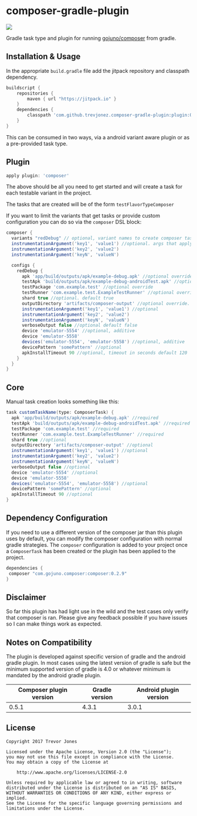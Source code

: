 composer-gradle-plugin
====
[![](https://jitpack.io/v/trevjonez/composer-gradle-plugin.svg)](https://jitpack.io/#trevjonez/composer-gradle-plugin)

Gradle task type and plugin for running [gojuno/composer](https://github.com/gojuno/composer) from gradle.

Installation & Usage
--------------------
In the appropriate `build.gradle` file add the jitpack repository and classpath dependency.
```groovy
buildscript {
    repositories {
        maven { url "https://jitpack.io" }
    }
    dependencies {
        classpath 'com.github.trevjonez.composer-gradle-plugin:plugin:0.5.1'
    }
}
```

This can be consumed in two ways, via a android variant aware plugin or as a pre-provided task type.

Plugin
----
```groovy
apply plugin: 'composer'
```
The above should be all you need to get started and will create a task for each testable variant in the project.

The tasks that are created will be of the form `testFlavorTypeComposer`

If you want to limit the variants that get tasks or provide custom configuration you can do so via the `composer` DSL block:
```groovy
composer {
  variants "redDebug" // optional, variant names to create composer tasks for. If empty all testable variants will receive a task.
  instrumentationArgument('key1', 'value1') //optional. args that apply to all created tasks
  instrumentationArgument('key2', 'value2')
  instrumentationArgument('keyN', 'valueN')

  configs { 
    redDebug {
      apk 'app/build/outputs/apk/example-debug.apk' //optional override
      testApk 'build/outputs/apk/example-debug-androidTest.apk' //optional override
      testPackage 'com.example.test' //optional override
      testRunner 'com.example.test.ExampleTestRunner' //optional override
      shard true //optional. default true
      outputDirectory 'artifacts/composer-output' //optional override. default 'build/reports/composer/redDebug'
      instrumentationArgument('key1', 'value1') //optional
      instrumentationArgument('key2', 'value2')
      instrumentationArgument('keyN', 'valueN')
      verboseOutput false //optional default false
      device 'emulator-5554' //optional, additive
      device 'emulator-5558'
      devices('emulator-5554', 'emulator-5558') //optional, additive
      devicePattern 'somePattern' //optional
      apkInstallTimeout 90 //optional, timeout in seconds default 120
    }
  }
}
```

Core
----
Manual task creation looks something like this:
```groovy
task customTaskName(type: ComposerTask) {
  apk 'app/build/outputs/apk/example-debug.apk' //required
  testApk 'build/outputs/apk/example-debug-androidTest.apk' //required
  testPackage 'com.example.test' //required
  testRunner 'com.example.test.ExampleTestRunner' //required
  shard true //optional
  outputDirectory 'artifacts/composer-output' //optional
  instrumentationArgument('key1', 'value1') //optional
  instrumentationArgument('key2', 'value2')
  instrumentationArgument('keyN', 'valueN')
  verboseOutput false //optional
  device 'emulator-5554' //optional
  device 'emulator-5558'
  devices('emulator-5554', 'emulator-5558') //optional
  devicePattern 'somePattern' //optional
  apkInstallTimeout 90 //optional
}
```

Dependency Configuration
----
If you need to use a different version of the composer jar than this plugin uses by default, you can modify the composer configuration with normal gradle strategies.
The `composer` configuration is added to your project once a `ComposerTask` has been created or the plugin has been applied to the project.

```groovy
dependencies {
 composer "com.gojuno.composer:composer:0.2.9"
}
```

Disclaimer
----
So far this plugin has had light use in the wild and the test cases only verify that composer is ran.
Please give any feedback possible if you have issues so I can make things work as expected.

Notes on Compatibility
----

The plugin is developed against specific version of gradle and the android gradle plugin.
In most cases using the latest version of gradle is safe but the minimum supported 
version of gradle is 4.0 or whatever minimum is mandated by the android gradle plugin. 

Composer plugin version | Gradle version | Android plugin version
----- | ---- | -----
0.5.1 | 4.3.1  | 3.0.1

License
-------
    Copyright 2017 Trevor Jones

    Licensed under the Apache License, Version 2.0 (the "License");
    you may not use this file except in compliance with the License.
    You may obtain a copy of the License at

        http://www.apache.org/licenses/LICENSE-2.0

    Unless required by applicable law or agreed to in writing, software
    distributed under the License is distributed on an "AS IS" BASIS,
    WITHOUT WARRANTIES OR CONDITIONS OF ANY KIND, either express or implied.
    See the License for the specific language governing permissions and
    limitations under the License.